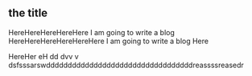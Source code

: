 ## the title

HereHereHereHereHere I am going to write a blog HereHereHereHereHereHere I am going to write a blog Here

HereHer    eH dd   dvv   v   dsfsssarswddddddddddddddddddddddddddddddddddreassssreasedr
